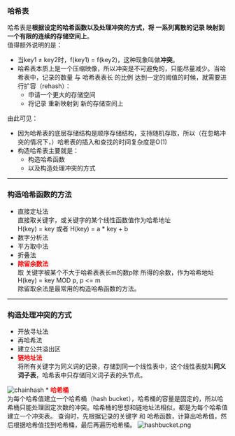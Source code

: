 ### 哈希表  
哈希表是<strong>根据设定的哈希函数以及处理冲突的方式，将 一系列离散的记录 映射到 一个有限的连续的存储空间上</strong>。  
值得额外说明的是：  

* 当key1 ≠ key2时，f(key1) = f(key2)，这种现象叫做<strong>冲突</strong>。  
* 哈希表本质上是一个压缩映像，所以冲突是不可避免的，只能尽量减少。当哈希表中，记录的数量 与 哈希表表长 的比例 达到一定的阈值的时候，就需要进行扩容（rehash）：  
    * 申请一个更大的存储空间
    * 将记录 重新映射到 新的存储空间上

由此可见：  

* 因为哈希表的底层存储结构是顺序存储结构，支持随机存取，所以（在忽略冲突的情况下，）哈希表的插入和查找的时间复杂度是O(1)
* 构造哈希表主要就是：  
    * 构造哈希函数  
    * 以及构造处理冲突的方式  

---

### 构造哈希函数的方法

* 直接定址法  
直接取关键字，或关键字的某个线性函数值作为哈希地址  
H(key) = key 或者 H(key) = a * key + b  
* 数字分析法  
* 平方取中法  
* 折叠法  
* <strong style="color:red">除留余数法</strong>  
取 关键字被某个不大于哈希表表长m的数p除 所得的余数，作为哈希地址  
H(key) = key MOD p, p &lt;= m  
除留取余法是最常用的构造哈希函数的方法。  

---

### 构造处理冲突的方式

* 开放寻址法
* 再哈希法
* 建立公共溢出区
* <strong style="color:red">链地址法</strong><br />
将所有关键字为同义词的记录，存储到同一个线性表中，这个线性表就叫<strong>同义词子表</strong>，哈希表中只存储同义词子表的头节点。  
<img src="http://images.timd.cn/data-structure/chainhash.png" alt="chainhash" />
* <strong style="color:red">哈希桶</strong><br />
为每个哈希值建立一个哈希桶（hash bucket），哈希桶的容量是固定的，所以哈希桶只能处理固定次数的冲突。哈希桶的思想和链地址法相似，都是为每个哈希值建立一个冲突表。  
查询时，先根据记录的关键字 和 哈希函数，计算出哈希值，然后根据哈希值找到哈希桶，最后再遍历哈希桶。  
<img src="http://images.timd.cn/data-structure/hashbucket.png" alt="hashbucket.png" />


